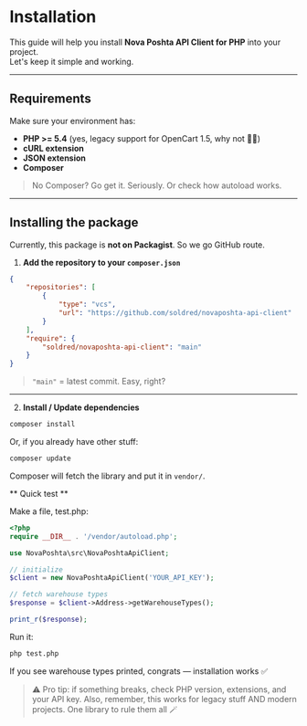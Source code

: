 # Installation

This guide will help you install **Nova Poshta API Client for PHP** into your project.  
Let's keep it simple and working.

---

## Requirements

Make sure your environment has:

- **PHP >= 5.4** (yes, legacy support for OpenCart 1.5, why not 🤷‍♂️)
- **cURL extension**
- **JSON extension**
- **Composer**

> No Composer? Go get it. Seriously. Or check how autoload works.

---

## Installing the package

Currently, this package is **not on Packagist**. So we go GitHub route.

1. **Add the repository to your `composer.json`**

```json
{
    "repositories": [
        {
            "type": "vcs",
            "url": "https://github.com/soldred/novaposhta-api-client"
        }
    ],
    "require": {
        "soldred/novaposhta-api-client": "main"
    }
}
```

> `"main"` = latest commit. Easy, right?

---

2. **Install / Update dependencies**

```bash
composer install
```

Or, if you already have other stuff:

```bash
composer update
```

Composer will fetch the library and put it in `vendor/`.

** Quick test **

Make a file, test.php:

```php
<?php
require __DIR__ . '/vendor/autoload.php';

use NovaPoshta\src\NovaPoshtaApiClient;

// initialize
$client = new NovaPoshtaApiClient('YOUR_API_KEY');

// fetch warehouse types
$response = $client->Address->getWarehouseTypes();

print_r($response);
```

Run it:

```bash
php test.php
```

If you see warehouse types printed, congrats — installation works ✅

> ⚠️ Pro tip: if something breaks, check PHP version, extensions, and your API key.
Also, remember, this works for legacy stuff AND modern projects. One library to rule them all 🪄